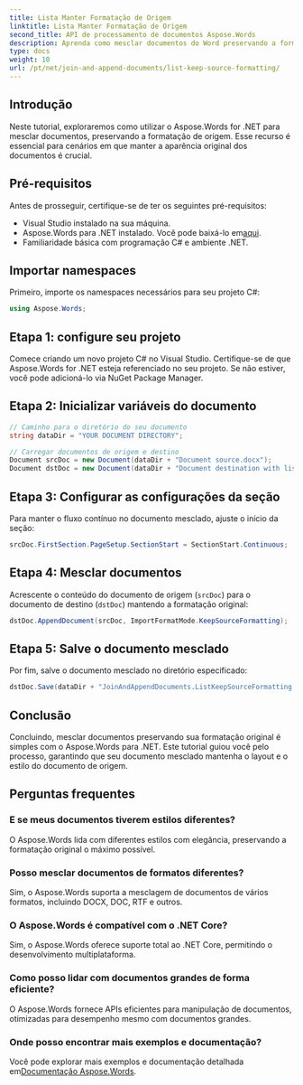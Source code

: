 ```yaml
---
title: Lista Manter Formatação de Origem
linktitle: Lista Manter Formatação de Origem
second_title: API de processamento de documentos Aspose.Words
description: Aprenda como mesclar documentos do Word preservando a formatação usando o Aspose.Words para .NET. Este tutorial fornece orientação passo a passo para mesclagem perfeita de documentos.
type: docs
weight: 10
url: /pt/net/join-and-append-documents/list-keep-source-formatting/
---
```

## Introdução

Neste tutorial, exploraremos como utilizar o Aspose.Words for .NET para mesclar documentos, preservando a formatação de origem. Esse recurso é essencial para cenários em que manter a aparência original dos documentos é crucial.

## Pré-requisitos

Antes de prosseguir, certifique-se de ter os seguintes pré-requisitos:

- Visual Studio instalado na sua máquina.
-  Aspose.Words para .NET instalado. Você pode baixá-lo em[aqui](https://releases.aspose.com/words/net/).
- Familiaridade básica com programação C# e ambiente .NET.

## Importar namespaces

Primeiro, importe os namespaces necessários para seu projeto C#:

```csharp
using Aspose.Words;
```

## Etapa 1: configure seu projeto

Comece criando um novo projeto C# no Visual Studio. Certifique-se de que Aspose.Words for .NET esteja referenciado no seu projeto. Se não estiver, você pode adicioná-lo via NuGet Package Manager.

## Etapa 2: Inicializar variáveis do documento

```csharp
// Caminho para o diretório do seu documento
string dataDir = "YOUR DOCUMENT DIRECTORY";

// Carregar documentos de origem e destino
Document srcDoc = new Document(dataDir + "Document source.docx");
Document dstDoc = new Document(dataDir + "Document destination with list.docx");
```

## Etapa 3: Configurar as configurações da seção

Para manter o fluxo contínuo no documento mesclado, ajuste o início da seção:

```csharp
srcDoc.FirstSection.PageSetup.SectionStart = SectionStart.Continuous;
```

## Etapa 4: Mesclar documentos

Acrescente o conteúdo do documento de origem (`srcDoc`) para o documento de destino (`dstDoc`) mantendo a formatação original:

```csharp
dstDoc.AppendDocument(srcDoc, ImportFormatMode.KeepSourceFormatting);
```

## Etapa 5: Salve o documento mesclado

Por fim, salve o documento mesclado no diretório especificado:

```csharp
dstDoc.Save(dataDir + "JoinAndAppendDocuments.ListKeepSourceFormatting.docx");
```

## Conclusão

Concluindo, mesclar documentos preservando sua formatação original é simples com o Aspose.Words para .NET. Este tutorial guiou você pelo processo, garantindo que seu documento mesclado mantenha o layout e o estilo do documento de origem.

## Perguntas frequentes

### E se meus documentos tiverem estilos diferentes?
O Aspose.Words lida com diferentes estilos com elegância, preservando a formatação original o máximo possível.

### Posso mesclar documentos de formatos diferentes?
Sim, o Aspose.Words suporta a mesclagem de documentos de vários formatos, incluindo DOCX, DOC, RTF e outros.

### O Aspose.Words é compatível com o .NET Core?
Sim, o Aspose.Words oferece suporte total ao .NET Core, permitindo o desenvolvimento multiplataforma.

### Como posso lidar com documentos grandes de forma eficiente?
O Aspose.Words fornece APIs eficientes para manipulação de documentos, otimizadas para desempenho mesmo com documentos grandes.

### Onde posso encontrar mais exemplos e documentação?
 Você pode explorar mais exemplos e documentação detalhada em[Documentação Aspose.Words](https://reference.aspose.com/words/net/).